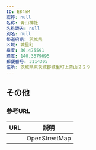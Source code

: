 ```yaml
---
ID: E84YM
総称: null
名称: 青山神社
名称読み: null
別名: null
都道府県: 茨城県
区域: 城里町
緯度: 36.475591
経度: 140.3579695
郵便番号: 3114305
住所: 茨城県東茨城郡城里町上青山２２９
---
```


## その他

### 参考URL

| URL | 説明          |
| --- | ------------- |
|     | OpenStreetMap |
